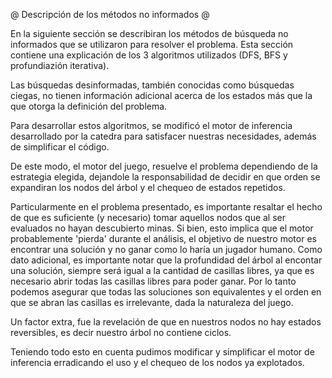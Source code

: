@ Descripción de los métodos no informados @

En la siguiente sección se describiran los métodos de búsqueda no informados que se utilizaron para resolver el
problema. Esta sección contiene una explicación de los 3 algoritmos utilizados (DFS, BFS y profundiazión iterativa).

Las búsquedas desinformadas, también conocidas como búsquedas ciegas, no tienen información adicional acerca de
los estados más que la que otorga la definición del problema.

Para desarrollar estos algoritmos, se modificó el motor de inferencia desarrollado por la catedra para satisfacer
nuestras necesidades, además de simplificar el código.

De este modo, el motor del juego, resuelve el problema dependiendo de la estrategia elegida, dejandole la
responsabilidad de decidir en que orden se expandiran los nodos del árbol y el chequeo de estados repetidos.

Particularmente en el problema presentado, es importante resaltar el hecho de que es suficiente (y
necesario) tomar aquellos nodos que al ser evaluados no hayan descubierto minas. Si bien, esto implica que el motor
probablemente 'pierda' durante el análisis, el objetivo de nuestro motor es encontrar una solución y no ganar como lo haría un jugador humano.
Como dato adicional, es importante notar que la profundidad del árbol al encontar una solución, siempre será igual
a la cantidad de casillas libres, ya que es necesario abrir todas las casillas libres para poder ganar. Por lo tanto podemos asegurar que todas las soluciones son equivalentes y el orden en que se abran las casillas es
irrelevante, dada la naturaleza del juego.

Un factor extra, fue la revelación de que en nuestros nodos no hay estados reversibles, es decir nuestro árbol no contiene ciclos.

Teniendo todo esto en cuenta pudimos modificar y simplificar el motor de inferencia erradicando el uso y el chequeo de los nodos ya explotados.
